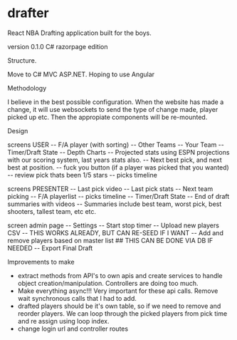 # drafter
React NBA Drafting application built for the boys.

version 0.1.0 C# razorpage edition

Structure.

Move to C# MVC ASP.NET. Hoping to use Angular

Methodology

I believe in the best possible configuration. When the website has made a change, it will use websockets to send the type of change made, player picked up etc. Then the appropiate components will be re-mounted. 

Design

screens USER
-- F/A player (with sorting)
-- Other Teams
-- Your Team
-- Timer/Draft State
-- Depth Charts
-- Projected stats using ESPN projections with our scoring system, last years stats also.
-- Next best pick, and next best at position.
-- fuck you button (if a player was picked that you wanted)
-- review pick thats been 1/5 stars
-- picks timeline

screens PRESENTER
-- Last pick video
-- Last pick stats
-- Next team picking
-- F/A playerlist
-- picks timeline
-- Timer/Draft State
-- End of draft summaries with videos
-- Summaries include best team, worst pick, best shooters, tallest team, etc etc.

screen admin page
-- Settings
-- Start stop timer
-- Upload new players CSV -- THIS WORKS ALREADY, BUT CAN RE-SEED IF I WANT
-- Add and remove players based on master list ## THIS CAN BE DONE VIA DB IF NEEDED
-- Export Final Draft

Improvements to make
- extract methods from API's to own apis and create services to handle object creation/manipulation. Controllers are doing too much.
- Make everything async!!! Very important for these api calls. Remove wait synchronous calls that I had to add.
- drafted players should be it's own table, so if we need to remove and reorder players. We can loop through the picked players from pick time and re assign using loop index.
- change login url and controller routes



